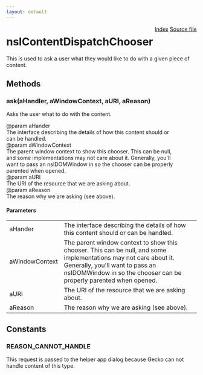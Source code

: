 ```yaml
---
layout: default
---
```

<div class='links' style='float:right'><a href="../index.html">Index</a>
<a href="http://dxr.mozilla.org/mozilla-central/source/uriloader/exthandler/nsIContentDispatchChooser.idl">Source file</a>
</div>

# nsIContentDispatchChooser #
  
This is used to ask a user what they would like to do with a given piece of  
content.  
  

## Methods ##

### ask(aHandler, aWindowContext, aURI, aReason) ###
  
Asks the user what to do with the content.  
  
@param aHander  
       The interface describing the details of how this content should or  
       can be handled.  
@param aWindowContext  
       The parent window context to show this chooser.  This can be null,  
       and some implementations may not care about it.  Generally, you'll  
       want to pass an nsIDOMWindow in so the chooser can be properly  
       parented when opened.  
@param aURI  
       The URI of the resource that we are asking about.  
@param aReason  
       The reason why we are asking (see above).  
  

#### Parameters ####

<table>

<tr>
<td>aHander</td>
<td>       The interface describing the details of how this content should or  
       can be handled.  
</td>
</tr>

<tr>
<td>aWindowContext</td>
<td>       The parent window context to show this chooser.  This can be null,  
       and some implementations may not care about it.  Generally, you'll  
       want to pass an nsIDOMWindow in so the chooser can be properly  
       parented when opened.  
</td>
</tr>

<tr>
<td>aURI</td>
<td>       The URI of the resource that we are asking about.  
</td>
</tr>

<tr>
<td>aReason</td>
<td>       The reason why we are asking (see above).  
</td>
</tr>

</table>

## Constants ##

### REASON_CANNOT_HANDLE ###
  
This request is passed to the helper app dialog because Gecko can not  
handle content of this type.  
  

